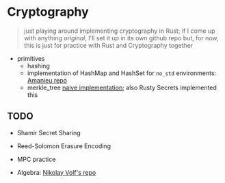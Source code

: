 # Cryptography

> just playing around implementing cryptography in Rust; if I come up with anything *original*, I'll set it up in its own github repo but, for now, this is just for practice with Rust and Cryptography together

* primitives
    * hashing
    * implementation of HashMap and HashSet for `no_std` environments: [Amanieu repo](https://github.com/Amanieu/hashmap_core)
    * merkle_tree [naive implementation](https://github.com/niklasad1/merkle-tree-rs); also Rusty Secrets implemented this

## TODO
* Shamir Secret Sharing
* Reed-Solomon Erasure Encoding
* MPC practice

* Algebra: [Nikolay Volf's repo](https://github.com/NikVolf/ng)